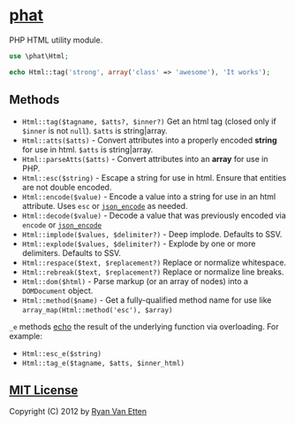 # [phat](../../)

PHP HTML utility module.

```php
use \phat\Html;

echo Html::tag('strong', array('class' => 'awesome'), 'It works');
```

## Methods

- `Html::tag($tagname, $atts?, $inner?)` Get an html tag (closed only if `$inner` is not `null`). `$atts` is string|array.
- `Html::atts($atts)` - Convert attributes into a properly encoded **string** for use in html. `$atts` is string|array.
- `Html::parseAtts($atts)` - Convert attributes into an **array** for use in PHP.
- `Html::esc($string)` - Escape a string for use in html. Ensure that entities are not double encoded.
- `Html::encode($value)` - Encode a value into a string for use in an html attribute. Uses `esc` or [`json_encode`](http://php.net/manual/en/function.json-encode.php) as needed.
- `Html::decode($value)` - Decode a value that was previously encoded via `encode` or [`json_encode`](http://php.net/manual/en/function.json-encode.php)
- `Html::implode($values, $delimiter?)` - Deep implode. Defaults to SSV.
- `Html::explode($values, $delimiter?)` - Explode by one or more delimiters. Defaults to SSV.
- `Html::respace($text, $replacement?)` Replace or normalize whitespace.
- `Html::rebreak($text, $replacement?)` Replace or normalize line breaks.
- `Html::dom($html)` - Parse markup (or an array of nodes) into a `DOMDocument` object.
- `Html::method($name)` - Get a fully-qualified method name for use like `array_map(Html::method('esc'), $array)`

`_e` methods [echo](http://php.net/manual/en/function.echo.php) the result of the underlying function via overloading. For example: 

- `Html::esc_e($string)`
- `Html::tag_e($tagname, $atts, $inner_html)`

## [MIT License](http://opensource.org/licenses/MIT)

Copyright (C) 2012 by [Ryan Van Etten](https://github.com/ryanve)